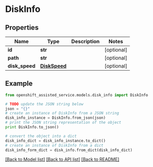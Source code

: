 # DiskInfo


## Properties
Name | Type | Description | Notes
------------ | ------------- | ------------- | -------------
**id** | **str** |  | [optional] 
**path** | **str** |  | [optional] 
**disk_speed** | [**DiskSpeed**](DiskSpeed.md) |  | [optional] 

## Example

```python
from openshift_assisted_service.models.disk_info import DiskInfo

# TODO update the JSON string below
json = "{}"
# create an instance of DiskInfo from a JSON string
disk_info_instance = DiskInfo.from_json(json)
# print the JSON string representation of the object
print DiskInfo.to_json()

# convert the object into a dict
disk_info_dict = disk_info_instance.to_dict()
# create an instance of DiskInfo from a dict
disk_info_form_dict = disk_info.from_dict(disk_info_dict)
```
[[Back to Model list]](../README.md#documentation-for-models) [[Back to API list]](../README.md#documentation-for-api-endpoints) [[Back to README]](../README.md)


